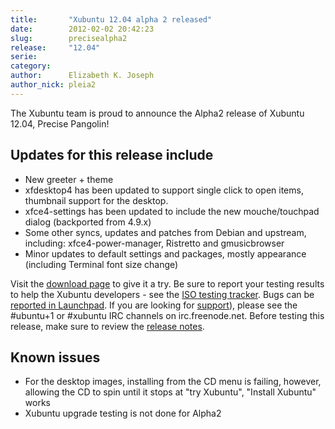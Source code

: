 ```yaml
---
title:       "Xubuntu 12.04 alpha 2 released"
date:        2012-02-02 20:42:23
slug:        precisealpha2
release:     "12.04"
serie:       
category:    
author:      Elizabeth K. Joseph
author_nick: pleia2
---
```


The Xubuntu team is proud to announce the Alpha2 release of Xubuntu 12.04, Precise Pangolin!

Updates for this release include
--------------------------------

- New greeter + theme
- xfdesktop4 has been updated to support single click to open items, thumbnail support for the desktop.
- xfce4-settings has been updated to include the new mouche/touchpad dialog (backported from 4.9.x)
- Some other syncs, updates and patches from Debian and upstream, including: xfce4-power-manager, Ristretto and gmusicbrowser
- Minor updates to default settings and packages, mostly appearance (including Terminal font size change)

Visit the [download page](http://cdimage.ubuntu.com/xubuntu/releases/12.04/alpha-2/) to give it a try. Be sure to report your testing results to help the Xubuntu developers - see the [ISO testing tracker](http://iso.qa.ubuntu.com/qatracker/build/xubuntu/all). Bugs can be [reported in Launchpad](https://launchpad.net/ubuntu/+filebug/). If you are looking for [support](/help)), please see the #ubuntu+1 or #xubuntu IRC channels on irc.freenode.net. Before testing this release, make sure to review the [release notes](https://wiki.ubuntu.com/PrecisePangolin/TechnicalOverview/Alpha2).

Known issues
------------

- For the desktop images, installing from the CD menu is failing, however, allowing the CD to spin until it stops at "try Xubuntu", "Install Xubuntu" works
- Xubuntu upgrade testing is not done for Alpha2
